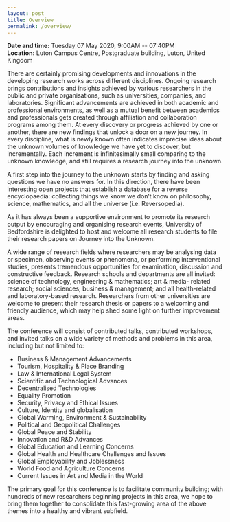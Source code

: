 ```yaml
---
layout: post
title: Overview
permalink: /overview/
---
```


**Date and time:** Tuesday 07 May 2020, 9:00AM -- 07:40PM<br>
**Location:** Luton Campus Centre, Postgraduate building, Luton, United Kingdom

There are certainly promising developments and innovations in the developing research works across different disciplines. Ongoing research brings contributions and insights achieved by various researchers in the public and private organisations, such as universities, companies, and laboratories. Significant advancements are achieved in both academic and professional environments, as well as a mutual benefit between academics and professionals gets created through affiliation and collaboration programs among them. At every discovery or progress achieved by one or another, there are new findings that unlock a door on a new journey. In every discipline, what is newly known often indicates imprecise ideas about the unknown volumes of knowledge we have yet to discover, but incrementally. Each increment is infinitesimally small comparing to the unknown knowledge, and still requires a research journey into the unknown.

A first step into the journey to the unknown starts by finding and asking questions we have no answers for. In this direction, there have been interesting open projects that establish a database for a reverse encyclopaedia: collecting things we know we don’t know on philosophy, science, mathematics, and all the universe (i.e. Reversopedia).

As it has always been a supportive environment to promote its research output by encouraging and organising research events, University of Bedfordshire is delighted to host and welcome all research students to file their research papers on Journey into the Unknown.

A wide range of research fields where researchers may be analysing data or specimen, observing events or phenomena, or performing interventional studies, presents tremendous opportunities for examination, discussion and constructive feedback. Research schools and departments are all invited: science of technology, engineering & mathematics; art & media- related research; social sciences; business & management; and all health-related and laboratory-based research. Researchers from other universities are welcome to present their research thesis or papers to a welcoming and friendly audience, which may help shed some light on further improvement areas.

The conference will consist of contributed talks, contributed workshops, and invited talks on a wide variety of methods and problems in this area, including but not limited to:
- Business & Management Advancements
- Tourism, Hospitality & Place Branding
- Law & International Legal System
- Scientific and Technological Advances
- Decentralised Technologies
- Equality Promotion
- Security, Privacy and Ethical Issues
- Culture, Identity and globalisation
- Global Warming, Environment & Sustainability
- Political and Geopolitical Challenges
- Global Peace and Stability
- Innovation and R&D Advances
- Global Education and Learning Concerns
- Global Health and Healthcare Challenges and Issues
- Global Employability and Joblessness
- World Food and Agriculture Concerns
- Current Issues in Art and Media in the World

The primary goal for this conference is to facilitate community building; with hundreds of new researchers beginning projects in this area, we hope to bring them together to consolidate this fast-growing area of the above themes into a healthy and vibrant subfield. 
